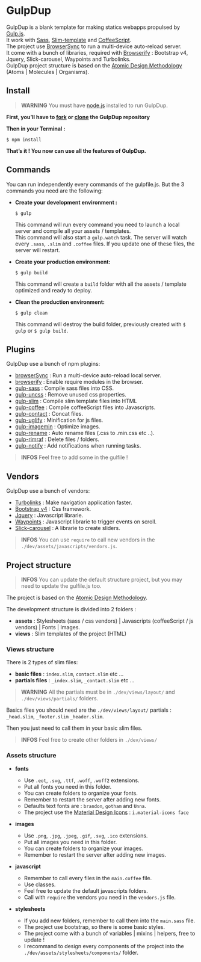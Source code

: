 # GulpDup

GulpDup is a blank template for making statics webapps propulsed by [Gulp.js](https://gulpjs.com/).
<br/>
It work with [Sass](http://sass-lang.com/),  [Slim-template](http://slim-lang.com/) and [CoffeeScript](http://coffeescript.org/).
<br/>
The project use [BrowserSync](https://www.browsersync.io/) to run a multi-device auto-reload server.
<br/>
It come with a bunch of libraries, required with [Browserify](http://browserify.org/) : Bootstrap v4, Jquery, Slick-carousel, Waypoints and Turbolinks.
<br/>
GulpDup project structure is based on the [Atomic Design Methodology](http://bradfrost.com/blog/post/atomic-web-design/) (Atoms | Molecules | Organisms).


## Install

> **WARNING** You must have [node.js](https://nodejs.org/en/) installed to run GulpDup.

**First, you’ll have to [fork](https://help.github.com/articles/fork-a-repo/) or [clone](https://help.github.com/articles/cloning-a-repository/) the GulpDup repository**

**Then in your Terminal :**
```
$ npm install
```
**That’s it ! You now can use all the features of GulpDup.**


## Commands

You can run independently every commands of the gulpfile.js. But the 3 commands you need are the following:

* **Create your development environment :**
  ```
  $ gulp
  ```
  This command will run every command you need to launch a local server and compile all your assets / templates.
  <br/>
  This command will also start a `gulp.watch` task. The server will watch every `.sass`, `.slim` and `.coffee` files. If you update one of these files, the server will restart.

* **Create your production environment:**
  ```
  $ gulp build
  ```
  This command will create a `build` folder with all the assets / template optimized and ready to deploy.

* **Clean the production environment:**
  ```
  $ gulp clean
  ```
  This command will destroy the build folder, previously created with `$ gulp` or `$ gulp build`.


## Plugins

GulpDup use a bunch of npm plugins:

* [browserSync](https://www.browsersync.io/) : Run a multi-device auto-reload local server.
* [browserify](http://browserify.org/) : Enable require modules in the browser.
* [gulp-sass](http://sass-lang.com/) : Compile sass files into CSS.
* [gulp-uncss](https://www.npmjs.com/package/gulp-uncss) : Remove unused css properties.
* [gulp-slim](http://slim-lang.com/) : Compile slim template files into HTML
* [gulp-coffee](http://coffeescript.org/) : Compile coffeeScript files into Javascripts.
* [gulp-contact](https://www.npmjs.com/package/gulp-concat) : Concat files.
* [gulp-uglify](https://www.npmjs.com/package/gulp-uglify) : Minification for js files.
* [gulp-imagemin](https://www.npmjs.com/package/gulp-imagemin) : Optimize images.
* [gulp-rename](https://www.npmjs.com/package/gulp-rename) : Auto rename files (.css to .min.css etc ..).
* [gulp-rimraf](https://github.com/robrich/gulp-rimraf) : Delete files / folders.
* [gulp-notify](https://www.npmjs.com/package/gulp-notify) : Add notifications when running tasks.

> **INFOS** Feel free to add some in the gulfile !


## Vendors

GulpDup use a bunch of vendors:

* [Turbolinks](https://github.com/turbolinks/turbolinks) : Make navigation application faster.
* [Bootstrap v4](http://getbootstrap.com/) : Css framework.
* [Jquery](https://jquery.com/) : Javascript librarie.
* [Waypoints](http://imakewebthings.com/waypoints/) : Javascript librarie to trigger events on scroll.
* [Slick-carousel](http://kenwheeler.github.io/slick/) : A librarie to create sliders.

> **INFOS** You can use `require` to call new vendors in the `./dev/assets/javascripts/vendors.js`.


## Project structure

> **INFOS** You can update the default structure project, but you may need to update the gulfile.js too.

The project is based on the [Atomic Design Methodology](http://bradfrost.com/blog/post/atomic-web-design/).
<br/>

The development structure is divided into 2 folders :

  * **assets** : Stylesheets (sass / css vendors) | Javascripts (coffeeScript / js vendors) | Fonts | Images.
  * **views** : Slim templates of the project (HTML)

### Views structure

There is 2 types of slim files:

  * **basic files** : `index.slim`, `contact.slim` etc ...
  * **partials files** : `_index.slim`, `_contact.slim` etc ...

> **WARNING** All the partials must be in `./dev/views/layout/` and `./dev/views/partials/` folders.

Basics files you should need are the `./dev/views/layout/` partials : `_head.slim`, `_footer.slim` `_header.slim`.
<br/>

Then you just need to call them in your basic slim files.

> **INFOS** Feel free to create other folders in `./dev/views/`

### Assets structure

  * **fonts**
    * Use `.eot`, `.svg`, `.ttf`, `.woff`, `.woff2` extensions.
    * Put all fonts you need in this folder.
    * You can create folders to organize your fonts.
    * Remember to restart the server after adding new fonts.
    * Defaults text fonts are : `brandon`, `gotham` and `Unna`.
    * The project use the [Material Design Icons](https://material.io/icons/) : `i.material-icons face`

  * **images**
    * Use `.png`, `.jpg`, `.jpeg`, `.gif`, `.svg`, `.ico` extensions.
    * Put all images you need in this folder.
    * You can create folders to organize your images.
    * Remember to restart the server after adding new images.

  * **javascript**
    * Remember to call every files in the `main.coffee` file.
    * Use classes.
    * Feel free to update the default javascripts folders.
    * Call with `require` the vendors you need in the `vendors.js` file.

  * **stylesheets**
    * If you add new folders, remember to call them into the `main.sass` file.
    * The project use bootstrap, so there is some basic styles.
    * The project come with a bunch of variables | mixins | helpers, free to update !
    * I recommand to design every components of the project into the `./dev/assets/stylesheets/components/` folder.